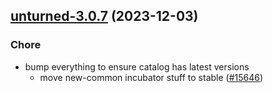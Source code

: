 

## [unturned-3.0.7](https://github.com/truecharts/charts/compare/unturned-3.0.6...unturned-3.0.7) (2023-12-03)

### Chore

- bump everything to ensure catalog has latest versions
  - move new-common incubator stuff to stable ([#15646](https://github.com/truecharts/charts/issues/15646))
  
  